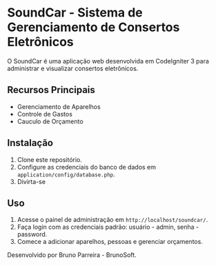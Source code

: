 # SoundCar - Sistema de Gerenciamento de Consertos Eletrônicos

O SoundCar é uma aplicação web desenvolvida em CodeIgniter 3 para administrar e visualizar consertos eletrônicos.

## Recursos Principais

- Gerenciamento de Aparelhos
- Controle de Gastos
- Cauculo de Orçamento

## Instalação

1. Clone este repositório.
2. Configure as credenciais do banco de dados em `application/config/database.php`.
3. Divirta-se 

## Uso

1. Acesse o painel de administração em `http://localhost/soundcar/`.
2. Faça login com as credenciais padrão: usuário - admin, senha - password.
3. Comece a adicionar aparelhos, pessoas e gerenciar orçamentos.

Desenvolvido por Bruno Parreira - BrunoSoft.
